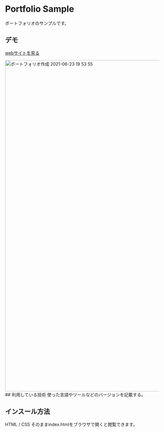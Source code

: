 Portfolio Sample
====

ポートフォリオのサンプルです。

## デモ
[webサイトを見る](https://techisl-jp-portfolio-test-na7.herokuapp.com/)

<img width="1081" alt="ポートフォリオ作成 2021-06-23 19 53 55" src="https://user-images.githubusercontent.com/86056065/123085196-f0628400-d45c-11eb-9487-9b5c209da269.png">
## 利用している技術
使った言語やツールなどのバージョンを記載する。

## インスール方法
HTML / CSS
そのままindex.htmlをブラウザで開くと閲覧できます。
